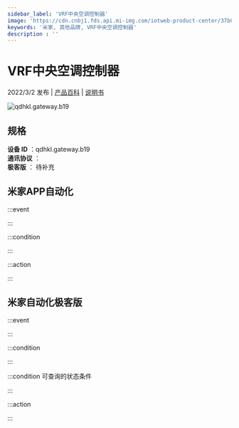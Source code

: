 ```yaml
---
sidebar_label: 'VRF中央空调控制器'
image: 'https://cdn.cnbj1.fds.api.mi-img.com/iotweb-product-center/37b0c6bd477ad0074c44bc8384892021_1641368294047.png?GalaxyAccessKeyId=AKVGLQWBOVIRQ3XLEW&Expires=9223372036854775807&Signature=Ew7Gb9HwzQo5gAjYYgMBDXUS4bY='
keywords: '米家, 其他品牌, VRF中央空调控制器'
description : ''
---
```

# VRF中央空调控制器

2022/3/2 发布 | [产品百科](https://home.mi.com/webapp/content/baike/product/index.html?model=qdhkl.gateway.b19/) | [说明书](https://home.mi.com/views/introduction.html?model=qdhkl.gateway.b19&region=cn)

![qdhkl.gateway.b19](https://cdn.cnbj1.fds.api.mi-img.com/iotweb-product-center/37b0c6bd477ad0074c44bc8384892021_1641368294047.png?GalaxyAccessKeyId=AKVGLQWBOVIRQ3XLEW&Expires=9223372036854775807&Signature=Ew7Gb9HwzQo5gAjYYgMBDXUS4bY=)

## 规格  
> 
**设备 ID** ：qdhkl.gateway.b19  
**通讯协议** ：  
**极客版**  ： 待补充 


## 米家APP自动化  

:::event  

:::

:::condition  

:::

:::action   

:::

## 米家自动化极客版  

:::event  

:::

:::condition  

:::

:::condition 可查询的状态条件  

:::

:::action  

:::

        
